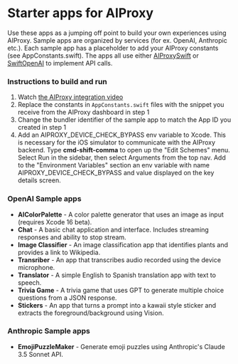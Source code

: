 # Starter apps for AIProxy

Use these apps as a jumping off point to build your own experiences using AIProxy. Sample apps are organized by services (for ex. OpenAI, Anthropic etc.). Each sample app has a placeholder to add your AIProxy constants (see AppConstants.swift). The apps all use either [AIProxySwift](https://github.com/lzell/AIProxySwift) or [SwiftOpenAI](https://github.com/jamesrochabrun/SwiftOpenAI) to implement API calls.

### Instructions to build and run

1. Watch [the AIProxy integration video](https://www.aiproxy.pro/docs/integration-guide.html) 
2. Replace the constants in `AppConstants.swift` files with the snippet you receive from the AIProxy dashboard in step 1
3. Change the bundler identifier of the sample app to match the App ID you created in step 1
4. Add an AIPROXY_DEVICE_CHECK_BYPASS env variable to Xcode. This is necessary for the iOS simulator to communicate with the AIProxy backend. Type **cmd-shift-comma** to open up the "Edit Schemes" menu. Select Run in the sidebar, then select Arguments from the top nav. Add to the "Environment Variables" section an env variable with name AIPROXY_DEVICE_CHECK_BYPASS and value displayed on the key details screen.


### OpenAI Sample apps

- **AIColorPalette** - A color palette generator that uses an image as input (requires Xcode 16 beta).
- **Chat** - A basic chat application and interface. Includes streaming responses and ability to stop stream.
- **Image Classifier** - An image classification app that identifies plants and provides a link to Wikipedia.
- **Transriber** - An app that transcribes audio recorded using the device microphone.
- **Translator** - A simple English to Spanish translation app with text to speech.
- **Trivia Game** - A trivia game that uses GPT to generate multiple choice questions from a JSON response.
- **Stickers** - An app that turns a prompt into a kawaii style sticker and extracts the foreground/background using Vision.

### Anthropic Sample apps

- **EmojiPuzzleMaker** - Generate emoji puzzles using Anthropic's Claude 3.5 Sonnet API.